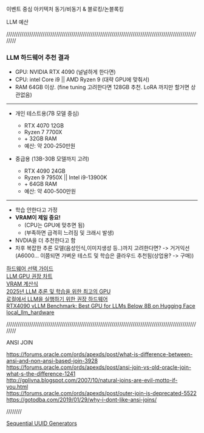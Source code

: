 이벤트 중심 아키텍처
동기/비동기 & 블로킹/논블록킹



LLM 예산

////////////////////////////////////////////////////////////////////////////////////////////////////////


### LLM 하드웨어 추천 결과
- GPU: NVIDIA RTX 4090 (널널하게 한다면)  
- CPU: intel Core i9 || AMD Ryzen 9 (대략 GPU에 맞춰서)  
- RAM 64GB 이상. (fine tuning 고려한다면 128GB 추천. LoRA 까지만 할거면 상관없음)

--- 

- 개인 테스트용(7B 모델 중심)
    - RTX 4070 12GB
    - Ryzen 7 7700X 
    - \+ 32GB RAM
    - 예산: 약 200-250만원

- 중급용 (13B-30B 모델까지 고려)
    - RTX 4090 24GB
    - Ryzen 9 7950X || Intel i9-13900K
    - \+ 64GB RAM
    - 예산: 약 400-500만원


----

- 학습 안한다고 가정
- **VRAM이 제일 중요!** 
	- (CPU는 GPU에 맞추면 됨) 
	- (부족하면 급격히 느려짐 및 크래시 발생)
- NVDIA을 더 추천한다고 함
- 차후 복잡한 추론 모델(음성인식,이미지생성 등..)까지 고려한다면?
	-> 거거익선 (A6000... 이쯤되면 가벼운 테스트 및 학습은 클라우드 추천됨(상업용? -> 구매))



[하드웨어 선택 가이드](https://www.reddit.com/r/LocalLLaMA/comments/1ajijk8/hardware_guide/)  
[LLM GPU 권장 차트](https://www.reddit.com/media?url=https%3A%2F%2Fpreview.redd.it%2Fhardware-guide-v0-3veonjc87tgc1.png%3Fwidth%3D845%26format%3Dpng%26auto%3Dwebp%26s%3D6fd8a5a427b0f72ffa55dd0477940a2f4750e339)  
[VRAM 계산식](https://twm.me/posts/how-to-calculate-vram-requirement-local-llm-advanced/)  
[2025년 LLM 추론 및 학습을 위한 최고의 GPU](https://bizon-tech.com/blog/best-gpu-llm-training-inference)  
[로컬에서 LLM을 실행하기 위한 권장 하드웨어](https://www.geeksforgeeks.org/deep-learning/recommended-hardware-for-running-llms-locally/)  
[RTX4090 vLLM Benchmark: Best GPU for LLMs Below 8B on Hugging Face](https://www.databasemart.com/blog/vllm-gpu-benchmark-rtx4090)  
[local_llm_hardware](https://www.reddit.com/r/LocalLLaMA/comments/1boscmm/local_llm_hardware/)  



////////////////////////////////////////////////////////////////////////////////////////////////////////

ANSI JOIN

https://forums.oracle.com/ords/apexds/post/what-is-difference-between-ansi-and-non-ansi-based-join-3928  
https://forums.oracle.com/ords/apexds/post/ansi-join-vs-old-oracle-join-what-s-the-difference-1241  
http://gplivna.blogspot.com/2007/10/natural-joins-are-evil-motto-if-you.html  
https://forums.oracle.com/ords/apexds/post/outer-join-is-deprecated-5522  
https://gotodba.com/2019/01/29/why-i-dont-like-ansi-joins/  









////////

[Sequential UUID Generators](https://www.enterprisedb.com/blog/sequential-uuid-generators)